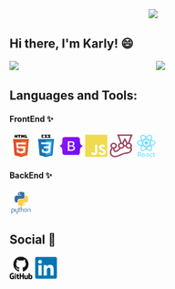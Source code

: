 <p align="center"><img src="https://i.pinimg.com/originals/61/97/4d/61974dcd0888033e4360769fff5d1a78.gif" /></p>

 ## Hi there, I'm Karly! :smile:</strong>

<img align="left" width="51%" src="https://github-readme-stats.vercel.app/api?username=KarlyMakowski&show_icons=true&theme=radical" />

<img width="43%" src="https://github-readme-stats.vercel.app/api/top-langs/?username=KarlyMakowski&layout=compact&theme=radical" />

<h2 align="left" >Languages and Tools:</h2>
<h4 align="left" >FrontEnd ✨</h4>
<code><img src="https://github.com/devicons/devicon/blob/master/icons/html5/html5-original-wordmark.svg" alt="c" width="40" height="40"/></code>
<code><img src="https://github.com/devicons/devicon/blob/master/icons/css3/css3-original-wordmark.svg" alt="c" width="40" height="40"/></code>
<code><img src="https://github.com/devicons/devicon/blob/master/icons/bootstrap/bootstrap-original.svg" alt="c" width="40" height="40"/></code>
<code><img src="https://github.com/devicons/devicon/blob/master/icons/javascript/javascript-plain.svg" alt="c" width="40" height="40"/></code>
<code><img src="https://github.com/devicons/devicon/blob/master/icons/jest/jest-plain.svg" alt="c" width="40" height="40"/></code>
<code><img src="https://github.com/devicons/devicon/blob/master/icons/react/react-original-wordmark.svg" alt="c" width="40" height="40"/></code>

<h4 align="left" >BackEnd ✨</h4>
<code><img src="https://github.com/devicons/devicon/blob/master/icons/python/python-original-wordmark.svg" alt="c" width="40" height="40"/></code>

<h2 align="left" >Social 💬</h2>

<code><img src="https://github.com/devicons/devicon/blob/master/icons/github/github-original-wordmark.svg" alt="c" width="40" height="40"/></code>
<code><img src="https://github.com/devicons/devicon/blob/master/icons/linkedin/linkedin-original.svg" alt="c" width="40" height="40"/></code>



<!--**KarlyMakowski/KarlyMakowski** is a ✨ _special_ ✨ repository because its `README.md` (this file) appears on your GitHub profile.

Here are some ideas to get you started:

- 🔭 I’m currently working on ...
- 🌱 I’m currently learning ...
- 👯 I’m looking to collaborate on ...
- 🤔 I’m looking for help with ...
- 💬 Ask me about ...
- 📫 How to reach me: ...
- 😄 Pronouns: ...
- ⚡ Fun fact: ...
-->
